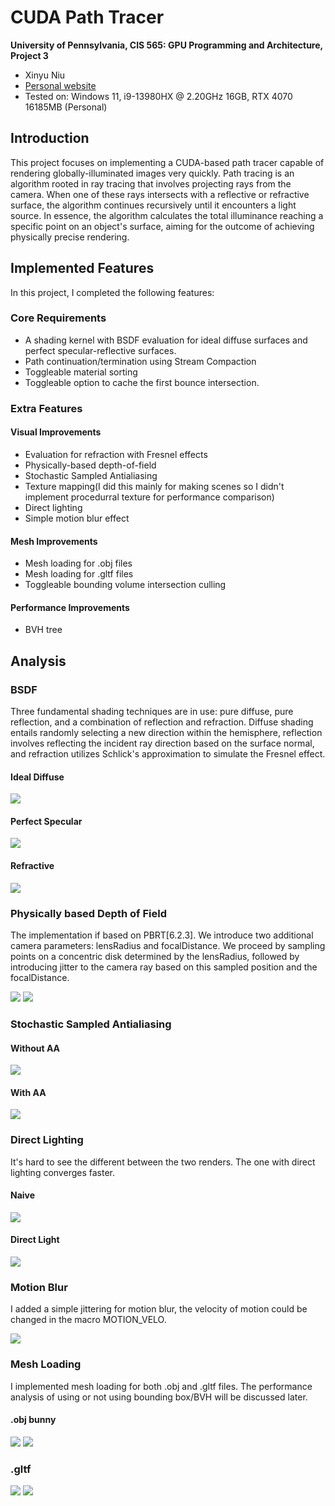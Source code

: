 CUDA Path Tracer
================

**University of Pennsylvania, CIS 565: GPU Programming and Architecture, Project 3**

* Xinyu Niu
* [Personal website](https://xinyuniu6.wixsite.com/my-site-1)
* Tested on: Windows 11, i9-13980HX @ 2.20GHz 16GB, RTX 4070 16185MB (Personal)

## Introduction

This project focuses on implementing a CUDA-based path tracer capable of rendering globally-illuminated images very quickly. 
Path tracing is an algorithm rooted in ray tracing that involves projecting rays from the camera. When one of these rays intersects with a reflective or refractive surface, the algorithm continues recursively until it encounters a light source. In essence, the algorithm calculates the total illuminance reaching a specific point on an object's surface, aiming for the outcome of achieving physically precise rendering.

## Implemented Features

In this project, I completed the following features:

### Core Requirements

* A shading kernel with BSDF evaluation for ideal diffuse surfaces and perfect specular-reflective surfaces.
* Path continuation/termination using Stream Compaction
* Toggleable material sorting
* Toggleable option to cache the first bounce intersection.

### Extra Features

#### Visual Improvements
* Evaluation for refraction with Fresnel effects
* Physically-based depth-of-field
* Stochastic Sampled Antialiasing
* Texture mapping(I did this mainly for making scenes so I didn't implement procedurral texture for performance comparison)
* Direct lighting
* Simple motion blur effect

#### Mesh Improvements
* Mesh loading for .obj files
* Mesh loading for .gltf files
* Toggleable bounding volume intersection culling

#### Performance Improvements

* BVH tree

## Analysis

### BSDF

Three fundamental shading techniques are in use: pure diffuse, pure reflection, and a combination of reflection and refraction. Diffuse shading entails randomly selecting a new direction within the hemisphere, reflection involves reflecting the incident ray direction based on the surface normal, and refraction utilizes Schlick's approximation to simulate the Fresnel effect.

#### Ideal Diffuse

![](img/diffuse.png)

#### Perfect Specular

![](img/specular.png)

#### Refractive

![](img/refractive.png)

### Physically based Depth of Field

The implementation if based on PBRT[6.2.3]. We introduce two additional camera parameters: lensRadius and focalDistance. We proceed by sampling points on a concentric disk determined by the lensRadius, followed by introducing jitter to the camera ray based on this sampled position and the focalDistance.

![](img/dof.png)
![](img/dof2.png)

### Stochastic Sampled Antialiasing

#### Without AA
![](img/noanti.png)
#### With AA
![](img/anti.png)

### Direct Lighting

It's hard to see the different between the two renders. The one with direct lighting converges faster.

#### Naive
![](img/nodirectlight.png)
#### Direct Light
![](img/directlight.png)

### Motion Blur

I added a simple jittering for motion blur, the velocity of motion could be changed in the macro MOTION_VELO.

![](img/mb.png)

### Mesh Loading
I implemented mesh loading for both .obj and .gltf files. The performance analysis of using or not using bounding box/BVH will be discussed later.

#### .obj bunny
![](img/bunny2.png)
![](img/bunnyobj.png)

### .gltf

![](img/gltfsphere.png)
![](img/gltfpeople.png)